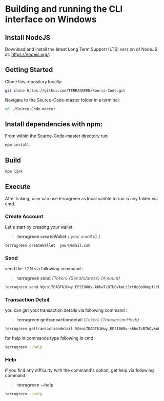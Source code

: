 
# Building and running the CLI interface on Windows

## Install NodeJS

Download and install the latest Long Term Support (LTS) version of NodeJS at: https://nodejs.org/. 

## Getting Started

Clone this repository locally:

``` bash
git clone https://github.com/TERRAGREEN/Source-Code.git
```

Navigate to the Source-Code-master folder in a terminal:
``` bash
cd ./Source-Code-master
```

## Install dependencies with npm:

From within the Source-Code-master directory run:

``` bash
npm install
```

## Build

``` bash
npm link
```


## Execute

After linking, user can use terragreen as local varible to run in any folder via cmd.

### Create Account
Let's start by creating your wallet:
> **terragreen createWallet** _{ your email ID }_  

``` bash
terragreen createWallet  your@email.com  
```

### Send
send the TGN via following command :
> **terragreen send** _{Token} {SendAddress} {Amount}_  

``` bash
terragreen send VQeoi7EADTk1Hwy_EP2I068v-k6hwTzBTbQvkoLtJrt0qQoUkepfLtNYkSegfU0NzlNO4atHrOrLD3JGtlh1rP6nEQmmFlimbPKtC16sG2fE9imUBQt8mUEN7GrEEk4aM01FUCCY12E017ZIDqd6XSIqs7aNqol0LHe8F6-zNr8fy6c-LuN4cJSywjtUWPirYCXZzRFKKwEHl3diY6d_s5TxGYEz8_VqAOrp4zWf7GlUKUbZlP8ROKYUL1t4KMsM_cNrF_Fkpi7nkhCurhMWsQdWQquQQPRreOh76bN50_ZAb-zvkJ9yuiWk3O1jdF6PoX_OpuzMZ2Ooj0074CzkpDLQd-QkpAYHmo71bCXxEm4 dac52a7303591a6924ab708c621adfad 10    
```

### Transaction Detail
you can get yout transaction details via following command :
> **terragreen gettransactiondetail** _{Token} {TransactionHash}_  

``` bash
terragreen gettransactiondetail VQeoi7EADTk1Hwy_EP2I068v-k6hwTzBTbQvkoLtJrt0qQoUkepfLtNYkSegfU0NzlNO4atHrOrLD3JGtlh1rP6nEQmmFlimbPKtC16sG2fE9imUBQt8mUEN7GrEEk4aM01FUCCY12E017ZIDqd6XSIqs7aNqol0LHe8F6-zNr8fy6c-LuN4cJSywjtUWPirYCXZzRFKKwEHl3diY6d_s5TxGYEz8_VqAOrp4zWf7GlUKUbZlP8ROKYUL1t4KMsM_cNrF_Fkpi7nkhCurhMWsQdWQquQQPRreOh76bN50_ZAb-zvkJ9yuiWk3O1jdF6PoX_OpuzMZ2Ooj0074CzkpDLQd-QkpAYHmo71bCXxEm4 denVExYD0qqpWA7ZeIjnhlvJGb0koLEsofUd7G4PHFZQUFNWVEdSTlROWEhBU0g0  
```



for help in commands type following in cmd
``` bash
terragreen --help
```
### Help
if you find any difficulty with the command's option, get help via following command :
> **terragreen --help**  

``` bash
terragreen --help 
```

